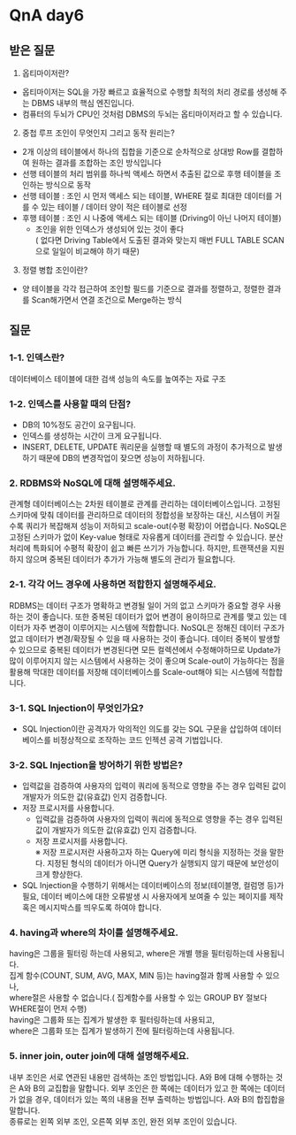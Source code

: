 # QnA day6
## 받은 질문
1. 옵티마이저란?
- 옵티마이저는 SQL을 가장 빠르고 효율적으로 수행할 최적의 처리 경로를 생성해 주는 DBMS 내부의 핵심 엔진입니다.
- 컴퓨터의 두뇌가 CPU인 것처럼 DBMS의 두뇌는 옵티마이저라고 할 수 있습니다.

2. 중첩 루프 조인이 무엇인지 그리고 동작 원리는?
- 2개 이상의 테이블에서 하나의 집합을 기준으로 순차적으로 상대방 Row를 결합하여 원하는 결과를 조합하는 조인 방식입니다
- 선행 테이블의 처리 범위를 하나씩 액세스 하면서 추출된 값으로 후행 테이블을 조인하는 방식으로 동작
- 선행 테이블 : 조인 시 먼저 액세스 되는 테이블, WHERE 절로 최대한 데이터를 거를 수 있는 테이블 / 데이터 양이 적은 테이블로 선정
- 후행 테이블 : 조인 시 나중에 액세스 되는 테이블 (Driving이 아닌 나머지 테이블)
  - 조인을 위한 인덱스가 생성되어 있는 것이 좋다  
  ( 없다면 Driving Table에서 도출된 결과와 맞는지 매번 FULL TABLE SCAN으로 일일이 비교해야 하기 때문)

3. 정렬 병합 조인이란?
- 양 테이블을 각각 접근하여 조인할 필드를 기준으로 결과를 정렬하고, 정렬한 결과를 Scan해가면서 연결 조건으로 Merge하는 방식

## 질문
### 1-1. 인덱스란?
데이터베이스 테이블에 대한 검색 성능의 속도를 높여주는 자료 구조

### 1-2. 인덱스를 사용할 때의 단점?
- DB의 10%정도 공간이 요구됩니다.
- 인덱스를 생성하는 시간이 크게 요구됩니다.
- INSERT, DELETE, UPDATE 쿼리문을 실행할 때 별도의 과정이 추가적으로 발생하기 때문에 DB의 변경작업이 잦으면 성능이 저하됩니다.

### 2. RDBMS와 NoSQL에 대해 설명해주세요.
관계형 데이터베이스는 2차원 테이블로 관계를 관리하는 데이터베이스입니다. 고정된 스키마에 맞춰 데이터를 관리하므로 데이터의 정합성을 보장하는 대신, 시스템이 커질 수록 쿼리가 복잡해져 성능이 저하되고 scale-out(수평 확장)이 어렵습니다.
NoSQL은 고정된 스키마가 없이 Key-value 형태로 자유롭게 데이터를 관리할 수 있습니다. 분산처리에 특화되어 수평적 확장이 쉽고 빠른 쓰기가 가능합니다. 하지만, 트랜잭션을 지원하지 않으며 중복된 데이터가 추가가 가능해 별도의 관리가 필요합니다.
### 2-1. 각각 어느 경우에 사용하면 적합한지 설명해주세요.
RDBMS는 데이터 구조가 명확하고 변경될 일이 거의 없고 스키마가 중요할 경우 사용하는 것이 좋습니다. 
또한 중복된 데이터가 없어 변경이 용이하므로 관계를 맺고 있는 데이터가 자주 변경이 이루어지는 시스템에 적합합니다.
NoSQL은 정해진 데이터 구조가 없고 데이터가 변경/확장될 수 있을 때 사용하는 것이 좋습니다. 데이터 중복이 발생할 수 있으므로 중복된 데이터가 변경된다면
모든 컬렉션에서 수정해야하므로 Update가 많이 이루어지지 않는 시스템에서 사용하는 것이 좋으며 Scale-out이 가능하다는 점을 활용해 막대한 데이터를 저장해 데이터베이스를 Scale-out해야 되는 시스템에 적합합니다.

### 3-1. SQL Injection이 무엇인가요?
- SQL Injection이란 공격자가 악의적인 의도를 갖는 SQL 구문을 삽입하여 데이터베이스를 비정상적으로 조작하는 코드 인젝션 공격 기법입니다.
### 3-2. SQL Injection을 방어하기 위한 방법은?
- 입력값을 검증하여 사용자의 입력이 쿼리에 동적으로 영향을 주는 경우 입력된 값이 개발자가 의도한 값(유효값) 인지 검증합니다.
- 저장 프로시저를 사용합니다.
   - 입력값을 검증하여 사용자의 입력이 쿼리에 동적으로 영향을 주는 경우 입력된 값이 개발자가 의도한 값(유효값) 인지 검증합니다.
   - 저장 프로시저를 사용합니다.  
※ 저장 프로시저란 사용하고자 하는 Query에 미리 형식을 지정하는 것을 말한다. 지정된 형식의 데이터가 아니면 Query가 실행되지 않기 때문에 보안성이 크게 향상한다.
- SQL Injection을 수행하기 위해서는 데이터베이스의 정보(테이블명, 컬럼명 등)가 필요,  데이터 베이스에 대한 오류발생 시 사용자에게 보여줄 수 있는 페이지를 제작 혹은 메시지박스를 띄우도록 하여야 합니다.

### 4. having과 where의 차이를 설명해주세요.
having은 그룹을 필터링 하는데 사용되고, where은 개별 행을 필터링하는데 사용됩니다.  
집계 함수(COUNT, SUM, AVG, MAX, MIN 등)는 having절과 함께 사용할 수 있으나,  
where절은 사용할 수 없습니다.( 집계함수를 사용할 수 있는 GROUP BY 절보다 WHERE절이 먼저 수행)  
having은 그룹화 또는 집계가 발생한 후 필터링하는데 사용되고,  
where은 그룹화 또는 집계가 발생하기 전에 필터링하는데 사용됩니다.  

### 5. inner join, outer join에 대해 설명해주세요.
내부 조인은 서로 연관된 내용만 검색하는 조인 방법입니다. A와 B에 대해 수행하는 것은 A와 B의 교집합을 말합니다.
외부 조인은 한 쪽에는 데이터가 있고 한 쪽에는 데이터가 없을 경우, 데이터가 있는 쪽의 내용을 전부 출력하는 방법입니다. A와 B의 합집합을 말합니다.  
종류로는 왼쪽 외부 조인, 오른쪽 외부 조인, 완전 외부 조인이 있습니다.

